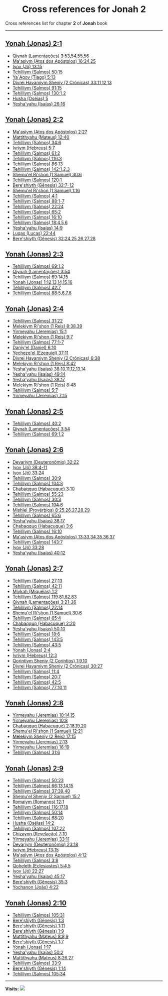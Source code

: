 <div align="center">

# Cross references for **Jonah 2**
</div>

Cross references list for chapter **2** of **Jonah** book

---

<h2 id="1"><a href="https://bible.ozzuu.com/pt_yah/Jon/2#1" target="_blank">Yonah (Jonas) 2:1</a></h2>

- [Qiynah (Lamentações) 3:53,54,55,56](https://bible.ozzuu.com/pt_yah/Lam/3#53)
- [Ma'asiym (Atos dos Apóstolos) 16:24,25](https://bible.ozzuu.com/pt_yah/Act/16#24)
- [Iyov (Jó) 13:15](https://bible.ozzuu.com/pt_yah/Job/13#15)
- [Tehilliym (Salmos) 50:15](https://bible.ozzuu.com/pt_yah/Psa/50#15)
- [Ya`Aqov (Tiago) 5:13](https://bible.ozzuu.com/pt_yah/Jam/5#13)
- [Divrei Hayamiym Sheniy (2 Crônicas) 33:11,12,13](https://bible.ozzuu.com/pt_yah/2Ch/33#11)
- [Tehilliym (Salmos) 91:15](https://bible.ozzuu.com/pt_yah/Psa/91#15)
- [Tehilliym (Salmos) 130:1,2](https://bible.ozzuu.com/pt_yah/Psa/130#1)
- [Husha (Oséias) 5](https://bible.ozzuu.com/pt_yah/Hos/5)
- [Yesha'yahu (Isaías) 26:16](https://bible.ozzuu.com/pt_yah/Isa/26#16)
<h2 id="2"><a href="https://bible.ozzuu.com/pt_yah/Jon/2#2" target="_blank">Yonah (Jonas) 2:2</a></h2>

- [Ma'asiym (Atos dos Apóstolos) 2:27](https://bible.ozzuu.com/pt_yah/Act/2#27)
- [Mattithyahu (Mateus) 12:40](https://bible.ozzuu.com/pt_yah/Mat/12#40)
- [Tehilliym (Salmos) 34:6](https://bible.ozzuu.com/pt_yah/Psa/34#6)
- [Ivriym (Hebreus) 5:7](https://bible.ozzuu.com/pt_yah/Heb/5#7)
- [Tehilliym (Salmos) 61:2](https://bible.ozzuu.com/pt_yah/Psa/61#2)
- [Tehilliym (Salmos) 116:3](https://bible.ozzuu.com/pt_yah/Psa/116#3)
- [Tehilliym (Salmos) 86:13](https://bible.ozzuu.com/pt_yah/Psa/86#13)
- [Tehilliym (Salmos) 142:1,2,3](https://bible.ozzuu.com/pt_yah/Psa/142#1)
- [Shemu'el Ri'shon (1 Samuel) 30:6](https://bible.ozzuu.com/pt_yah/1Sm/30#6)
- [Tehilliym (Salmos) 120:1](https://bible.ozzuu.com/pt_yah/Psa/120#1)
- [Bere'shiyth (Gênesis) 32:7-12](https://bible.ozzuu.com/pt_yah/Gen/32#7)
- [Shemu'el Ri'shon (1 Samuel) 1:16](https://bible.ozzuu.com/pt_yah/1Sm/1#16)
- [Tehilliym (Salmos) 4:1](https://bible.ozzuu.com/pt_yah/Psa/4#1)
- [Tehilliym (Salmos) 88:1-7](https://bible.ozzuu.com/pt_yah/Psa/88#1)
- [Tehilliym (Salmos) 22:24](https://bible.ozzuu.com/pt_yah/Psa/22#24)
- [Tehilliym (Salmos) 65:2](https://bible.ozzuu.com/pt_yah/Psa/65#2)
- [Tehilliym (Salmos) 16:10](https://bible.ozzuu.com/pt_yah/Psa/16#10)
- [Tehilliym (Salmos) 18:4,5,6](https://bible.ozzuu.com/pt_yah/Psa/18#4)
- [Yesha'yahu (Isaías) 14:9](https://bible.ozzuu.com/pt_yah/Isa/14#9)
- [Luqas (Lucas) 22:44](https://bible.ozzuu.com/pt_yah/Luk/22#44)
- [Bere'shiyth (Gênesis) 32:24,25,26,27,28](https://bible.ozzuu.com/pt_yah/Gen/32#24)
<h2 id="3"><a href="https://bible.ozzuu.com/pt_yah/Jon/2#3" target="_blank">Yonah (Jonas) 2:3</a></h2>

- [Tehilliym (Salmos) 69:1,2](https://bible.ozzuu.com/pt_yah/Psa/69#1)
- [Qiynah (Lamentações) 3:54](https://bible.ozzuu.com/pt_yah/Lam/3#54)
- [Tehilliym (Salmos) 69:14,15](https://bible.ozzuu.com/pt_yah/Psa/69#14)
- [Yonah (Jonas) 1:12,13,14,15,16](https://bible.ozzuu.com/pt_yah/Jon/1#12)
- [Tehilliym (Salmos) 42:7](https://bible.ozzuu.com/pt_yah/Psa/42#7)
- [Tehilliym (Salmos) 88:5,6,7,8](https://bible.ozzuu.com/pt_yah/Psa/88#5)
<h2 id="4"><a href="https://bible.ozzuu.com/pt_yah/Jon/2#4" target="_blank">Yonah (Jonas) 2:4</a></h2>

- [Tehilliym (Salmos) 31:22](https://bible.ozzuu.com/pt_yah/Psa/31#22)
- [Melekiym Ri'shon (1 Reis) 8:38,39](https://bible.ozzuu.com/pt_yah/1Ki/8#38)
- [Yirmeyahu (Jeremias) 15:1](https://bible.ozzuu.com/pt_yah/Jer/15#1)
- [Melekiym Ri'shon (1 Reis) 9:7](https://bible.ozzuu.com/pt_yah/1Ki/9#7)
- [Tehilliym (Salmos) 77:1-7](https://bible.ozzuu.com/pt_yah/Psa/77#1)
- [Daniy'el (Daniel) 6:10](https://bible.ozzuu.com/pt_yah/Dan/6#10)
- [Yechezq'el (Ezequiel) 37:11](https://bible.ozzuu.com/pt_yah/Eze/37#11)
- [Divrei Hayamiym Sheniy (2 Crônicas) 6:38](https://bible.ozzuu.com/pt_yah/2Ch/6#38)
- [Melekiym Ri'shon (1 Reis) 8:42](https://bible.ozzuu.com/pt_yah/1Ki/8#42)
- [Yesha'yahu (Isaías) 38:10,11,12,13,14](https://bible.ozzuu.com/pt_yah/Isa/38#10)
- [Yesha'yahu (Isaías) 49:14](https://bible.ozzuu.com/pt_yah/Isa/49#14)
- [Yesha'yahu (Isaías) 38:17](https://bible.ozzuu.com/pt_yah/Isa/38#17)
- [Melekiym Ri'shon (1 Reis) 8:48](https://bible.ozzuu.com/pt_yah/1Ki/8#48)
- [Tehilliym (Salmos) 5:7](https://bible.ozzuu.com/pt_yah/Psa/5#7)
- [Yirmeyahu (Jeremias) 7:15](https://bible.ozzuu.com/pt_yah/Jer/7#15)
<h2 id="5"><a href="https://bible.ozzuu.com/pt_yah/Jon/2#5" target="_blank">Yonah (Jonas) 2:5</a></h2>

- [Tehilliym (Salmos) 40:2](https://bible.ozzuu.com/pt_yah/Psa/40#2)
- [Qiynah (Lamentações) 3:54](https://bible.ozzuu.com/pt_yah/Lam/3#54)
- [Tehilliym (Salmos) 69:1,2](https://bible.ozzuu.com/pt_yah/Psa/69#1)
<h2 id="6"><a href="https://bible.ozzuu.com/pt_yah/Jon/2#6" target="_blank">Yonah (Jonas) 2:6</a></h2>

- [Devariym (Deuteronômio) 32:22](https://bible.ozzuu.com/pt_yah/Deu/32#22)
- [Iyov (Jó) 38:4-11](https://bible.ozzuu.com/pt_yah/Job/38#4)
- [Iyov (Jó) 33:24](https://bible.ozzuu.com/pt_yah/Job/33#24)
- [Tehilliym (Salmos) 30:9](https://bible.ozzuu.com/pt_yah/Psa/30#9)
- [Tehilliym (Salmos) 104:8](https://bible.ozzuu.com/pt_yah/Psa/104#8)
- [Chabaqquq (Habacuque) 3:10](https://bible.ozzuu.com/pt_yah/Hc/3#10)
- [Tehilliym (Salmos) 55:23](https://bible.ozzuu.com/pt_yah/Psa/55#23)
- [Tehilliym (Salmos) 30:3](https://bible.ozzuu.com/pt_yah/Psa/30#3)
- [Tehilliym (Salmos) 104:6](https://bible.ozzuu.com/pt_yah/Psa/104#6)
- [Mishlei (Provérbios) 8:25,26,27,28,29](https://bible.ozzuu.com/pt_yah/Pro/8#25)
- [Tehilliym (Salmos) 65:6](https://bible.ozzuu.com/pt_yah/Psa/65#6)
- [Yesha'yahu (Isaías) 38:17](https://bible.ozzuu.com/pt_yah/Isa/38#17)
- [Chabaqquq (Habacuque) 3:6](https://bible.ozzuu.com/pt_yah/Hc/3#6)
- [Tehilliym (Salmos) 16:10](https://bible.ozzuu.com/pt_yah/Psa/16#10)
- [Ma'asiym (Atos dos Apóstolos) 13:33,34,35,36,37](https://bible.ozzuu.com/pt_yah/Act/13#33)
- [Tehilliym (Salmos) 143:7](https://bible.ozzuu.com/pt_yah/Psa/143#7)
- [Iyov (Jó) 33:28](https://bible.ozzuu.com/pt_yah/Job/33#28)
- [Yesha'yahu (Isaías) 40:12](https://bible.ozzuu.com/pt_yah/Isa/40#12)
<h2 id="7"><a href="https://bible.ozzuu.com/pt_yah/Jon/2#7" target="_blank">Yonah (Jonas) 2:7</a></h2>

- [Tehilliym (Salmos) 27:13](https://bible.ozzuu.com/pt_yah/Psa/27#13)
- [Tehilliym (Salmos) 42:11](https://bible.ozzuu.com/pt_yah/Psa/42#11)
- [Miykah (Miquéias) 1:2](https://bible.ozzuu.com/pt_yah/Mic/1#2)
- [Tehilliym (Salmos) 119:81,82,83](https://bible.ozzuu.com/pt_yah/Psa/119#81)
- [Qiynah (Lamentações) 3:21-26](https://bible.ozzuu.com/pt_yah/Lam/3#21)
- [Tehilliym (Salmos) 22:14](https://bible.ozzuu.com/pt_yah/Psa/22#14)
- [Shemu'el Ri'shon (1 Samuel) 30:6](https://bible.ozzuu.com/pt_yah/1Sm/30#6)
- [Tehilliym (Salmos) 65:4](https://bible.ozzuu.com/pt_yah/Psa/65#4)
- [Chabaqquq (Habacuque) 2:20](https://bible.ozzuu.com/pt_yah/Hc/2#20)
- [Yesha'yahu (Isaías) 50:10](https://bible.ozzuu.com/pt_yah/Isa/50#10)
- [Tehilliym (Salmos) 18:6](https://bible.ozzuu.com/pt_yah/Psa/18#6)
- [Tehilliym (Salmos) 143:5](https://bible.ozzuu.com/pt_yah/Psa/143#5)
- [Tehilliym (Salmos) 43:5](https://bible.ozzuu.com/pt_yah/Psa/43#5)
- [Yonah (Jonas) 2:4](https://bible.ozzuu.com/pt_yah/Jon/2#4)
- [Ivriym (Hebreus) 12:3](https://bible.ozzuu.com/pt_yah/Heb/12#3)
- [Qorintiym Sheniy (2 Coríntios) 1:9,10](https://bible.ozzuu.com/pt_yah/2Co/1#9)
- [Divrei Hayamiym Sheniy (2 Crônicas) 30:27](https://bible.ozzuu.com/pt_yah/2Ch/30#27)
- [Tehilliym (Salmos) 11:4](https://bible.ozzuu.com/pt_yah/Psa/11#4)
- [Tehilliym (Salmos) 20:7](https://bible.ozzuu.com/pt_yah/Psa/20#7)
- [Tehilliym (Salmos) 42:5](https://bible.ozzuu.com/pt_yah/Psa/42#5)
- [Tehilliym (Salmos) 77:10,11](https://bible.ozzuu.com/pt_yah/Psa/77#10)
<h2 id="8"><a href="https://bible.ozzuu.com/pt_yah/Jon/2#8" target="_blank">Yonah (Jonas) 2:8</a></h2>

- [Yirmeyahu (Jeremias) 10:14,15](https://bible.ozzuu.com/pt_yah/Jer/10#14)
- [Yirmeyahu (Jeremias) 10:8](https://bible.ozzuu.com/pt_yah/Jer/10#8)
- [Chabaqquq (Habacuque) 2:18,19,20](https://bible.ozzuu.com/pt_yah/Hc/2#18)
- [Shemu'el Ri'shon (1 Samuel) 12:21](https://bible.ozzuu.com/pt_yah/1Sm/12#21)
- [Melekiym Sheniy (2 Reis) 17:15](https://bible.ozzuu.com/pt_yah/2Ki/17#15)
- [Yirmeyahu (Jeremias) 2:13](https://bible.ozzuu.com/pt_yah/Jer/2#13)
- [Yirmeyahu (Jeremias) 16:19](https://bible.ozzuu.com/pt_yah/Jer/16#19)
- [Tehilliym (Salmos) 31:6](https://bible.ozzuu.com/pt_yah/Psa/31#6)
<h2 id="9"><a href="https://bible.ozzuu.com/pt_yah/Jon/2#9" target="_blank">Yonah (Jonas) 2:9</a></h2>

- [Tehilliym (Salmos) 50:23](https://bible.ozzuu.com/pt_yah/Psa/50#23)
- [Tehilliym (Salmos) 66:13,14,15](https://bible.ozzuu.com/pt_yah/Psa/66#13)
- [Tehilliym (Salmos) 37:39,40](https://bible.ozzuu.com/pt_yah/Psa/37#39)
- [Shemu'el Sheniy (2 Samuel) 15:7](https://bible.ozzuu.com/pt_yah/2Sm/15#7)
- [Romaiym (Romanos) 12:1](https://bible.ozzuu.com/pt_yah/Rom/12#1)
- [Tehilliym (Salmos) 116:17,18](https://bible.ozzuu.com/pt_yah/Psa/116#17)
- [Tehilliym (Salmos) 50:14](https://bible.ozzuu.com/pt_yah/Psa/50#14)
- [Tehilliym (Salmos) 68:20](https://bible.ozzuu.com/pt_yah/Psa/68#20)
- [Husha (Oséias) 14:2](https://bible.ozzuu.com/pt_yah/Hos/14#2)
- [Tehilliym (Salmos) 107:22](https://bible.ozzuu.com/pt_yah/Psa/107#22)
- [Chizayon (Revelação) 7:10](https://bible.ozzuu.com/pt_yah/Rev/7#10)
- [Yirmeyahu (Jeremias) 33:11](https://bible.ozzuu.com/pt_yah/Jer/33#11)
- [Devariym (Deuteronômio) 23:18](https://bible.ozzuu.com/pt_yah/Deu/23#18)
- [Ivriym (Hebreus) 13:15](https://bible.ozzuu.com/pt_yah/Heb/13#15)
- [Ma'asiym (Atos dos Apóstolos) 4:12](https://bible.ozzuu.com/pt_yah/Act/4#12)
- [Tehilliym (Salmos) 3:8](https://bible.ozzuu.com/pt_yah/Psa/3#8)
- [Qoheleth (Eclesiastes) 5:4,5](https://bible.ozzuu.com/pt_yah/Ecc/5#4)
- [Iyov (Jó) 22:27](https://bible.ozzuu.com/pt_yah/Job/22#27)
- [Yesha'yahu (Isaías) 45:17](https://bible.ozzuu.com/pt_yah/Isa/45#17)
- [Bere'shiyth (Gênesis) 35:3](https://bible.ozzuu.com/pt_yah/Gen/35#3)
- [Yochanon (João) 4:22](https://bible.ozzuu.com/pt_yah/Joh/4#22)
<h2 id="10"><a href="https://bible.ozzuu.com/pt_yah/Jon/2#10" target="_blank">Yonah (Jonas) 2:10</a></h2>

- [Tehilliym (Salmos) 105:31](https://bible.ozzuu.com/pt_yah/Psa/105#31)
- [Bere'shiyth (Gênesis) 1:3](https://bible.ozzuu.com/pt_yah/Gen/1#3)
- [Bere'shiyth (Gênesis) 1:11](https://bible.ozzuu.com/pt_yah/Gen/1#11)
- [Bere'shiyth (Gênesis) 1:9](https://bible.ozzuu.com/pt_yah/Gen/1#9)
- [Mattithyahu (Mateus) 8:8,9](https://bible.ozzuu.com/pt_yah/Mat/8#8)
- [Bere'shiyth (Gênesis) 1:7](https://bible.ozzuu.com/pt_yah/Gen/1#7)
- [Yonah (Jonas) 1:17](https://bible.ozzuu.com/pt_yah/Jon/1#17)
- [Yesha'yahu (Isaías) 50:2](https://bible.ozzuu.com/pt_yah/Isa/50#2)
- [Mattithyahu (Mateus) 8:26,27](https://bible.ozzuu.com/pt_yah/Mat/8#26)
- [Tehilliym (Salmos) 33:9](https://bible.ozzuu.com/pt_yah/Psa/33#9)
- [Bere'shiyth (Gênesis) 1:14](https://bible.ozzuu.com/pt_yah/Gen/1#14)
- [Tehilliym (Salmos) 105:34](https://bible.ozzuu.com/pt_yah/Psa/105#34)


---

**Visits:**
![](https://profile-counter.glitch.me/visitCounter_crossrefs26/count.svg)
